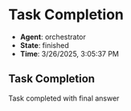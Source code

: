 # Task Completion

- **Agent**: orchestrator
- **State**: finished
- **Time**: 3/26/2025, 3:05:37 PM

## Task Completion

Task completed with final answer

